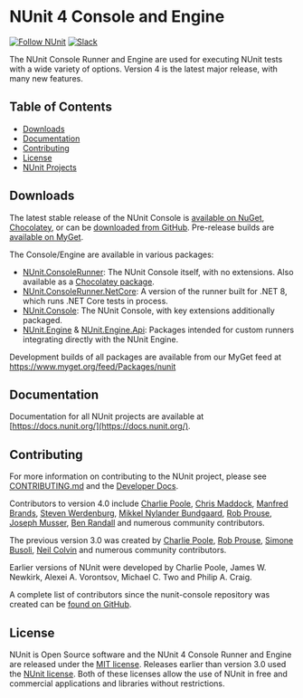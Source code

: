# NUnit 4 Console and Engine

[![Follow NUnit](https://img.shields.io/twitter/follow/nunit.svg?style=social)](https://twitter.com/nunit) [![Slack](https://img.shields.io/badge/chat-on%20Slack-brightgreen)](https://join.slack.com/t/nunit/shared_invite/zt-jz58jw68-Led8y3WH4n2a~Y5WjuOpKA)

The NUnit Console Runner and Engine are used for executing NUnit tests with a wide variety of options. Version 4 is the latest major release, with many new features.

## Table of Contents

- [Downloads](#downloads)
- [Documentation](#documentation)
- [Contributing](#contributing)
- [License](#license)
- [NUnit Projects](#nunit-projects)

## Downloads

The latest stable release of the NUnit Console is [available on NuGet](https://www.nuget.org/packages/NUnit.ConsoleRunner/), [Chocolatey](https://chocolatey.org/packages/nunit-console-runner), or can be [downloaded from GitHub](https://github.com/nunit/nunit-console/releases). Pre-release builds are [available on MyGet](https://www.myget.org/feed/nunit/package/nuget/NUnit.ConsoleRunner).

The Console/Engine are available in various packages:
- [NUnit.ConsoleRunner](https://www.nuget.org/packages/NUnit.ConsoleRunner/): The NUnit Console itself, with no extensions. Also available as a [Chocolatey package](https://community.chocolatey.org/packages/nunit-console-runner).
- [NUnit.ConsoleRunner.NetCore](https://www.nuget.org/packages/NUnit.ConsoleRunner.NetCore/): A version of the runner built for .NET 8, which runs .NET Core tests in process.
- [NUnit.Console](https://www.nuget.org/packages/NUnit.Console/): The NUnit Console, with key extensions additionally packaged.
- [NUnit.Engine](https://www.nuget.org/packages/NUnit.Engine/) & [NUnit.Engine.Api](https://www.nuget.org/packages/NUnit.Engine.Api/): Packages intended for custom runners integrating directly with the NUnit Engine. 

Development builds of all packages are available from our MyGet feed at https://www.myget.org/feed/Packages/nunit
## Documentation

Documentation for all NUnit projects are available at [https://docs.nunit.org/](https://docs.nunit.org/).

## Contributing

For more information on contributing to the NUnit project, please see [CONTRIBUTING.md](https://github.com/nunit/nunit-console/blob/master/CONTRIBUTING.md) and the [Developer Docs](https://github.com/nunit/docs/wiki/Team-Practices#technical-practices).

Contributors to version 4.0 include [Charlie Poole](https://github.com/CharliePoole), [Chris Maddock](https://github.com/ChrisMaddock), [Manfred Brands](https://github.com/manfred-brands), [Steven Werdenburg](https://github.com/stevenaw), [Mikkel Nylander Bundgaard](https://github.com/mikkelbu), [Rob Prouse](https://github.com/rprouse), [Joseph Musser](https://github.com/jnm2), [Ben Randall](https://github.com/veleek) and numerous community contributors.

The previous version 3.0 was created by [Charlie Poole](https://github.com/CharliePoole), [Rob Prouse](https://github.com/rprouse), [Simone Busoli](https://github.com/simoneb), [Neil Colvin](https://github.com/oznetmaster) and numerous community contributors.

Earlier versions of NUnit were developed by Charlie Poole, James W. Newkirk, Alexei A. Vorontsov, Michael C. Two and Philip A. Craig.

A complete list of contributors since the nunit-console repository was created can be [found on GitHub](https://github.com/nunit/nunit-console/graphs/contributors).

## License

NUnit is Open Source software and the NUnit 4 Console Runner and Engine are released under the [MIT license](https://github.com/nunit/docs/wiki/License). Releases earlier than version 3.0 used the [NUnit license](http://www.nunit.org/nuget/license.html). Both of these licenses allow the use of NUnit in free and commercial applications and libraries without restrictions.

